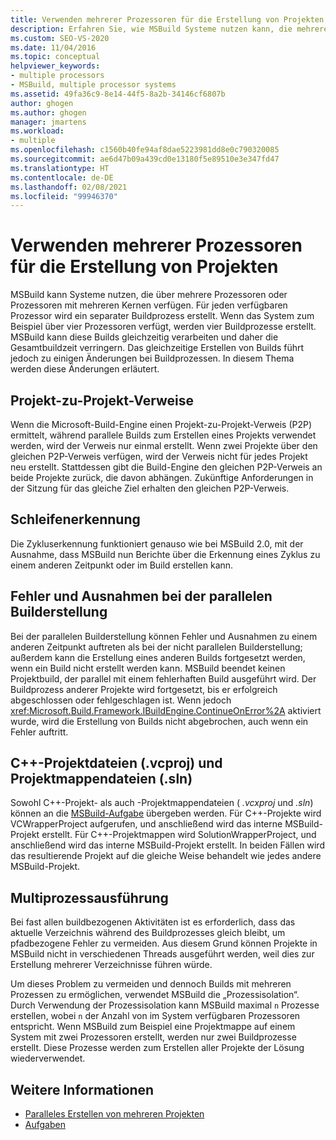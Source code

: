 ```yaml
---
title: Verwenden mehrerer Prozessoren für die Erstellung von Projekten | Microsoft-Dokumentation
description: Erfahren Sie, wie MSBuild Systeme nutzen kann, die mehrere Prozessoren oder Prozessoren mit mehreren Kernen umfassen, indem ein separater Buildprozess für jeden verfügbaren Prozessor erstellt wird.
ms.custom: SEO-VS-2020
ms.date: 11/04/2016
ms.topic: conceptual
helpviewer_keywords:
- multiple processors
- MSBuild, multiple processor systems
ms.assetid: 49fa36c9-8e14-44f5-8a2b-34146cf6807b
author: ghogen
ms.author: ghogen
manager: jmartens
ms.workload:
- multiple
ms.openlocfilehash: c1560b40fe94af8dae5223981dd8e0c790320085
ms.sourcegitcommit: ae6d47b09a439cd0e13180f5e89510e3e347fd47
ms.translationtype: HT
ms.contentlocale: de-DE
ms.lasthandoff: 02/08/2021
ms.locfileid: "99946370"
---
```

# <a name="use-multiple-processors-to-build-projects"></a>Verwenden mehrerer Prozessoren für die Erstellung von Projekten

MSBuild kann Systeme nutzen, die über mehrere Prozessoren oder Prozessoren mit mehreren Kernen verfügen. Für jeden verfügbaren Prozessor wird ein separater Buildprozess erstellt. Wenn das System zum Beispiel über vier Prozessoren verfügt, werden vier Buildprozesse erstellt. MSBuild kann diese Builds gleichzeitig verarbeiten und daher die Gesamtbuildzeit verringern. Das gleichzeitige Erstellen von Builds führt jedoch zu einigen Änderungen bei Buildprozessen. In diesem Thema werden diese Änderungen erläutert.

## <a name="project-to-project-references"></a>Projekt-zu-Projekt-Verweise

 Wenn die Microsoft-Build-Engine einen Projekt-zu-Projekt-Verweis (P2P) ermittelt, während parallele Builds zum Erstellen eines Projekts verwendet werden, wird der Verweis nur einmal erstellt. Wenn zwei Projekte über den gleichen P2P-Verweis verfügen, wird der Verweis nicht für jedes Projekt neu erstellt. Stattdessen gibt die Build-Engine den gleichen P2P-Verweis an beide Projekte zurück, die davon abhängen. Zukünftige Anforderungen in der Sitzung für das gleiche Ziel erhalten den gleichen P2P-Verweis.

## <a name="cycle-detection"></a>Schleifenerkennung

 Die Zykluserkennung funktioniert genauso wie bei MSBuild 2.0, mit der Ausnahme, dass MSBuild nun Berichte über die Erkennung eines Zyklus zu einem anderen Zeitpunkt oder im Build erstellen kann.

## <a name="errors-and-exceptions-during-parallel-builds"></a>Fehler und Ausnahmen bei der parallelen Builderstellung

 Bei der parallelen Builderstellung können Fehler und Ausnahmen zu einem anderen Zeitpunkt auftreten als bei der nicht parallelen Builderstellung; außerdem kann die Erstellung eines anderen Builds fortgesetzt werden, wenn ein Build nicht erstellt werden kann. MSBuild beendet keinen Projektbuild, der parallel mit einem fehlerhaften Build ausgeführt wird. Der Buildprozess anderer Projekte wird fortgesetzt, bis er erfolgreich abgeschlossen oder fehlgeschlagen ist. Wenn jedoch <xref:Microsoft.Build.Framework.IBuildEngine.ContinueOnError%2A> aktiviert wurde, wird die Erstellung von Builds nicht abgebrochen, auch wenn ein Fehler auftritt.

## <a name="c-project-vcxproj-and-solution-sln-files"></a>C++-Projektdateien (.vcproj) und Projektmappendateien (.sln)

 Sowohl C++-Projekt- als auch -Projektmappendateien ( *.vcxproj* und *.sln*) können an die [MSBuild-Aufgabe](../msbuild/msbuild-task.md) übergeben werden. Für C++-Projekte wird VCWrapperProject aufgerufen, und anschließend wird das interne MSBuild-Projekt erstellt. Für C++-Projektmappen wird SolutionWrapperProject, und anschließend wird das interne MSBuild-Projekt erstellt. In beiden Fällen wird das resultierende Projekt auf die gleiche Weise behandelt wie jedes andere MSBuild-Projekt.

## <a name="multi-process-execution"></a>Multiprozessausführung

 Bei fast allen buildbezogenen Aktivitäten ist es erforderlich, dass das aktuelle Verzeichnis während des Buildprozesses gleich bleibt, um pfadbezogene Fehler zu vermeiden. Aus diesem Grund können Projekte in MSBuild nicht in verschiedenen Threads ausgeführt werden, weil dies zur Erstellung mehrerer Verzeichnisse führen würde.

 Um dieses Problem zu vermeiden und dennoch Builds mit mehreren Prozessen zu ermöglichen, verwendet MSBuild die „Prozessisolation“. Durch Verwendung der Prozessisolation kann MSBuild maximal `n` Prozesse erstellen, wobei `n` der Anzahl von im System verfügbaren Prozessoren entspricht. Wenn MSBuild zum Beispiel eine Projektmappe auf einem System mit zwei Prozessoren erstellt, werden nur zwei Buildprozesse erstellt. Diese Prozesse werden zum Erstellen aller Projekte der Lösung wiederverwendet.

## <a name="see-also"></a>Weitere Informationen

- [Paralleles Erstellen von mehreren Projekten](../msbuild/building-multiple-projects-in-parallel-with-msbuild.md)
- [Aufgaben](../msbuild/msbuild-tasks.md)
